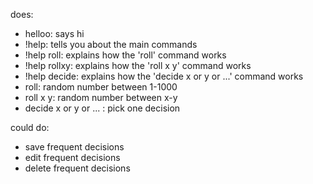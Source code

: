 does:
- helloo: says hi
- !help: tells you about the main commands
- !help roll: explains how the 'roll' command works
- !help rollxy: explains how the 'roll x y' command works
- !help decide: explains how the 'decide x or y or ...' command works
- roll: random number between 1-1000
- roll x y: random number between x-y
- decide x or y or ... : pick one decision

could do:
- save frequent decisions
- edit frequent decisions
- delete frequent decisions